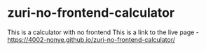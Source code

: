 # zuri-no-frontend-calculator
This is a calculator with no frontend
This is a link to the live page - https://4002-nonye.github.io/zuri-no-frontend-calculator/

